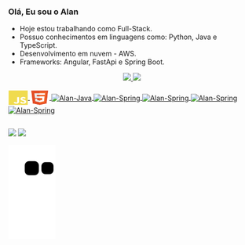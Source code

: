 ### Olá, Eu sou o Alan

-  Hoje estou trabalhando como Full-Stack.
-  Possuo conhecimentos em linguagens como: Python, Java e TypeScript.
-  Desenvolvimento em nuvem - AWS.
-  Frameworks: Angular, FastApi e Spring Boot.

<div align="center">
  <a href="https://github.com/AlnDevE">
  <img height="170em" src="https://github-readme-stats.vercel.app/api?username=alndeve&show_icons=true&theme=dark&include_all_commits=true&count_private=true"/>
  <img height="170em" src="https://github-readme-stats.vercel.app/api/top-langs/?username=alndeve&layout=compact&langs_count=7&theme=dark"/>
</div>
  
<div style="display: inline_block"><br>
  
  <img align="center" alt="Alan-Js" height="30" width="40" src="https://raw.githubusercontent.com/devicons/devicon/master/icons/javascript/javascript-plain.svg">
  <img align="center" alt="Alan-HTML" height="30" width="40" src="https://raw.githubusercontent.com/devicons/devicon/master/icons/html5/html5-original.svg">
  <img align="center" alt="Alan-Java" height="30" width="40" src="https://cdn.jsdelivr.net/gh/devicons/devicon/icons/java/java-original.svg" />
  <img align="center" alt="Alan-Spring" height="30" width="40" src="https://cdn.jsdelivr.net/gh/devicons/devicon/icons/spring/spring-original.svg" />
  <img align="center" alt="Alan-Spring" height="30" width="40" src="https://cdn.jsdelivr.net/gh/devicons/devicon/icons/angularjs/angularjs-original.svg" />
  <img align="center" alt="Alan-Spring" height="30" width="40" src="https://cdn.jsdelivr.net/gh/devicons/devicon/icons/python/python-original-wordmark.svg" />
  <img align="center" alt="Alan-Spring" height="30" width="40" src="https://cdn.jsdelivr.net/gh/devicons/devicon/icons/typescript/typescript-original.svg" />
             
</div>
  
  
##
  
<div> 
  <a href = "mailto:alanfernando2809@gmail.com"><img src="https://img.shields.io/badge/Gmail-D14836?style=for-the-badge&logo=gmail&logoColor=white" target="_blank"></a>
  <a href="https://www.linkedin.com/in/dev-alanfernando/" target="_blank"><img src="https://img.shields.io/badge/-LinkedIn-%230077B5?style=for-the-badge&logo=linkedin&logoColor=white" target="_blank"></a> 
 
  
  ![Snake animation](https://github.com/alndeve/alndeve/blob/output/github-contribution-grid-snake.svg)
 
</div>
